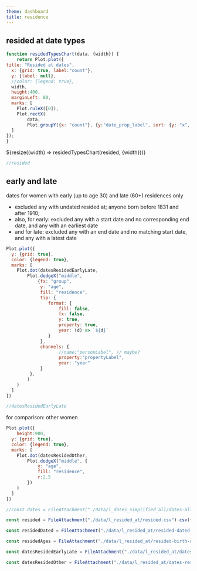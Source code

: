 ```yaml
---
theme: dashboard
title: residence
---
```





## resided at date types



```js
function residedTypesChart(data, {width}) {
	return Plot.plot({
title: "Resided at dates",
  x: {grid: true, label:"count"},
  y: {label: null},
  //color: {legend: true},
  width,
  height:400,
  marginLeft: 80,
  marks: [
    Plot.ruleX([0]),
    Plot.rectX(
    	data, 
    	Plot.groupY({x: "count"}, {y:"date_prop_label", sort: {y: "x", reverse: true} }) )
  ]
});
}
```


<div class="grid grid-cols-1">
  <div class="card">
    ${resize((width) => residedTypesChart(resided, {width}))}
  </div>
</div>


```js
//resided
```



## early and late

dates for women with early (up to age 30) and late (60+) residences only

- excluded any with undated resided at; anyone born before 1831 and after 1910;
- also, for early: excluded any with a start date and no corresponding end date, and any with an earliest date 
- and for late: excluded any with an end date and no matching start date, and any with a latest date


```js
Plot.plot({
  y: {grid: true},
  color: {legend: true},
  marks: [
    Plot.dot(datesResidedEarlyLate, 
    	Plot.dodgeX("middle", 
    		{fx: "group", 
    		 y: "age", 
    		 fill: "residence",
    		 tip: {
    		 	format: {
    		 		fill: false,
    		 		fx: false, 
    		 		y: true,
    		 		property: true,
    		 		year: (d) => `${d}`
    		 	}
    		 },
    		 channels: {
    		 		//name:"personLabel", // maybe?
	    		 	property:"propertyLabel",
	    		 	year: "year"
    		 }
    	 },
    	)	
    )
  ]
})
```

```js
//datesResidedEarlyLate
```

for comparison: other women


```js
Plot.plot({
	height:900,
  y: {grid: true},
  color: {legend: true},
  marks: [
    Plot.dot(datesResidedOther, 
    	Plot.dodgeX("middle", {
    		y: "age", 
    		fill: "residence",
    		r:2.5
    	})
    )
  ]
})
```







```js
//const dates = FileAttachment("./data/l_dates_simplified_all/dates-all-simplified.csv").csv({typed: true});

const resided = FileAttachment("./data/l_resided_at/resided.csv").csv({typed: true})

const residedDated = FileAttachment("./data/l_resided_at/resided-dated.csv").csv({typed: true})

const residedAges = FileAttachment("./data/l_resided_at/resided-birth-age.csv").csv({typed: true})

const datesResidedEarlyLate = FileAttachment("./data/l_resided_at/dates-resided-early-late.csv").csv({typed: true})

const datesResidedOther = FileAttachment("./data/l_resided_at/dates-resided-other.csv").csv({typed: true})

```
